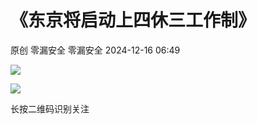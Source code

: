 #  《东京将启动上四休三工作制》   
原创 零漏安全  零漏安全   2024-12-16 06:49  
  
![](https://mmbiz.qpic.cn/sz_mmbiz_png/9GGhFCliayOT2DErRiaIBSHcMea5HIMuO5IwdnZtE3dmFAUxx9sQ3o8ZlnBtJMxKpZ7QmTYvuju3dEmPoZrEe9WA/640?wx_fmt=png&from=appmsg "")  
  
  
![](https://mmbiz.qpic.cn/sz_mmbiz_png/9GGhFCliayOT8iadiczqGjFfrm3oZqGsnnLm8ssvfMO2kTknUKiavbVsDesPnr6lnFRPGXM3kyJy5d8wJViacAdmEyw/640?wx_fmt=png "")  
  
长按二维码识别关注  
  
  
  
